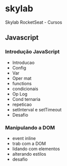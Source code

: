 # skylab
Skylab RocketSeat - Cursos

## Javascript

### Introdução JavaScript

* Introducao
* Config
* Var
* Oper mat
* functions
* condicionais
* Op Log
* Cond ternaria
* repeticao
* setInterval e setTimeout
* Desafio

### Manipulando a DOM
* event inline
* trab com a DOM
* lidando com elementos
* alterando estilos
* desafio